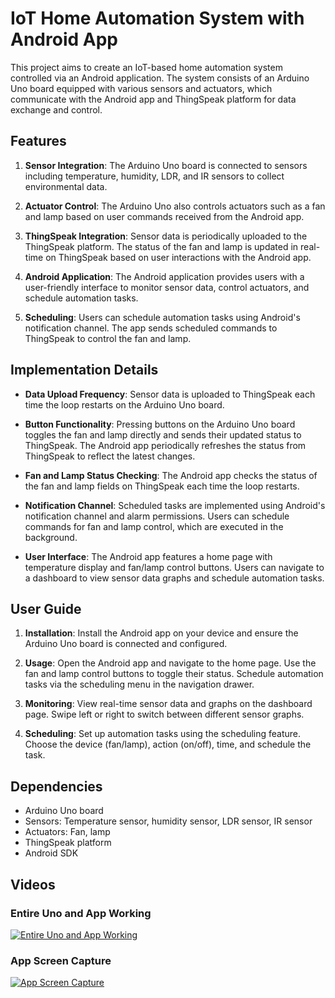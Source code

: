# IoT Home Automation System with Android App

This project aims to create an IoT-based home automation system controlled via an Android application. The system consists of an Arduino Uno board equipped with various sensors and actuators, which communicate with the Android app and ThingSpeak platform for data exchange and control.

## Features

1. **Sensor Integration**: The Arduino Uno board is connected to sensors including temperature, humidity, LDR, and IR sensors to collect environmental data.

2. **Actuator Control**: The Arduino Uno also controls actuators such as a fan and lamp based on user commands received from the Android app.

3. **ThingSpeak Integration**: Sensor data is periodically uploaded to the ThingSpeak platform. The status of the fan and lamp is updated in real-time on ThingSpeak based on user interactions with the Android app.

4. **Android Application**: The Android application provides users with a user-friendly interface to monitor sensor data, control actuators, and schedule automation tasks.

5. **Scheduling**: Users can schedule automation tasks using Android's notification channel. The app sends scheduled commands to ThingSpeak to control the fan and lamp.

## Implementation Details

- **Data Upload Frequency**: Sensor data is uploaded to ThingSpeak each time the loop restarts on the Arduino Uno board.

- **Button Functionality**: Pressing buttons on the Arduino Uno board toggles the fan and lamp directly and sends their updated status to ThingSpeak. The Android app periodically refreshes the status from ThingSpeak to reflect the latest changes.

- **Fan and Lamp Status Checking**: The Android app checks the status of the fan and lamp fields on ThingSpeak each time the loop restarts.

- **Notification Channel**: Scheduled tasks are implemented using Android's notification channel and alarm permissions. Users can schedule commands for fan and lamp control, which are executed in the background.

- **User Interface**: The Android app features a home page with temperature display and fan/lamp control buttons. Users can navigate to a dashboard to view sensor data graphs and schedule automation tasks.

## User Guide

1. **Installation**: Install the Android app on your device and ensure the Arduino Uno board is connected and configured.

2. **Usage**: Open the Android app and navigate to the home page. Use the fan and lamp control buttons to toggle their status. Schedule automation tasks via the scheduling menu in the navigation drawer.

3. **Monitoring**: View real-time sensor data and graphs on the dashboard page. Swipe left or right to switch between different sensor graphs.

4. **Scheduling**: Set up automation tasks using the scheduling feature. Choose the device (fan/lamp), action (on/off), time, and schedule the task.

## Dependencies

- Arduino Uno board
- Sensors: Temperature sensor, humidity sensor, LDR sensor, IR sensor
- Actuators: Fan, lamp
- ThingSpeak platform
- Android SDK

## Videos

### Entire Uno and App Working
[![Entire Uno and App Working](link_to_entire_video_thumbnail)](link_to_entire_video)

### App Screen Capture
[![App Screen Capture](link_to_app_video_thumbnail)](link_to_app_video)

